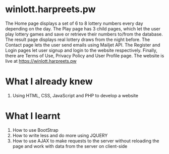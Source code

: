 # winlott.harpreets.pw
The Home page displays a set of 6 to 8 lottery numbers every day depending on the day.
The Play page has 3 child pages, which let the user play lottery games and save or retrieve their numbers to/from the database.
The result page displays real lottery draws from the night before.
The Contact page lets the user send emails using Mailjet API.
The Register and Login pages let user signup and login to the website respectively.
Finally, there are Terms of Use, Privacy Policy and User Profile page.
The website is live at https://winlott.harpreets.pw

# What I already knew
1. Using HTML, CSS, JavaScript and PHP to develop a website

# What I learnt
1. How to use BootStrap
2. How to write less and do more using JQUERY
3. How to use AJAX to make requests to the server without reloading the page and work with data from the server on client-side
